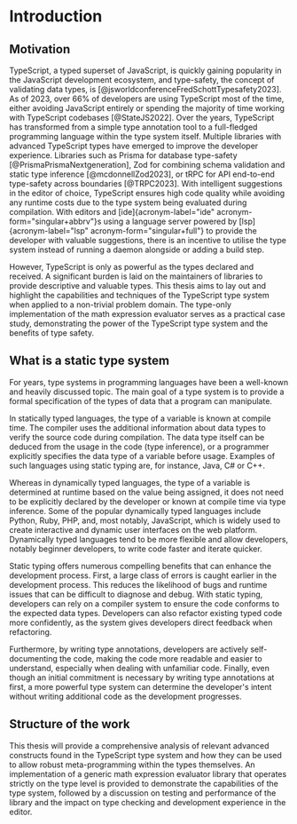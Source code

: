 # Introduction

## Motivation

TypeScript, a typed superset of JavaScript, is quickly gaining
popularity in the JavaScript development ecosystem, and type-safety, the
concept of validating data types, is
[@jsworldconferenceFredSchottTypesafety2023]. As of 2023, over 66% of
developers are using TypeScript most of the time, either avoiding
JavaScript entirely or spending the majority of time working with
TypeScript codebases [@StateJS2022]. Over the years, TypeScript has
transformed from a simple type annotation tool to a full-fledged
programming language within the type system itself. Multiple libraries
with advanced TypeScript types have emerged to improve the developer
experience. Libraries such as Prisma for database type-safety
[@PrismaPrismaNextgeneration], Zod for combining schema validation and
static type inference [@mcdonnellZod2023], or tRPC for API end-to-end
type-safety across boundaries [@TRPC2023]. With intelligent suggestions
in the editor of choice, TypeScript ensures high code quality while
avoiding any runtime costs due to the type system being evaluated during
compilation. With editors and [ide]{acronym-label="ide"
acronym-form="singular+abbrv"}s using a language server powered by
[lsp]{acronym-label="lsp" acronym-form="singular+full"} to provide the
developer with valuable suggestions, there is an incentive to utilise
the type system instead of running a daemon alongside or adding a build
step.

However, TypeScript is only as powerful as the types declared and
received. A significant burden is laid on the maintainers of libraries
to provide descriptive and valuable types. This thesis aims to lay out
and highlight the capabilities and techniques of the TypeScript type
system when applied to a non-trivial problem domain. The type-only
implementation of the math expression evaluator serves as a practical
case study, demonstrating the power of the TypeScript type system and
the benefits of type safety.

## What is a static type system

For years, type systems in programming languages have been a well-known
and heavily discussed topic. The main goal of a type system is to
provide a formal specification of the types of data that a program can
manipulate.

In statically typed languages, the type of a variable is known at
compile time. The compiler uses the additional information about data
types to verify the source code during compilation. The data type itself
can be deduced from the usage in the code (type inference), or a
programmer explicitly specifies the data type of a variable before
usage. Examples of such languages using static typing are, for instance,
Java, C# or C++.

Whereas in dynamically typed languages, the type of a variable is
determined at runtime based on the value being assigned, it does not
need to be explicitly declared by the developer or known at compile time
via type inference. Some of the popular dynamically typed languages
include Python, Ruby, PHP, and, most notably, JavaScript, which is
widely used to create interactive and dynamic user interfaces on the web
platform. Dynamically typed languages tend to be more flexible and allow
developers, notably beginner developers, to write code faster and
iterate quicker.

Static typing offers numerous compelling benefits that can enhance the
development process. First, a large class of errors is caught earlier in
the development process. This reduces the likelihood of bugs and runtime
issues that can be difficult to diagnose and debug. With static typing,
developers can rely on a compiler system to ensure the code conforms to
the expected data types. Developers can also refactor existing typed
code more confidently, as the system gives developers direct feedback
when refactoring.

Furthermore, by writing type annotations, developers are actively
self-documenting the code, making the code more readable and easier to
understand, especially when dealing with unfamiliar code. Finally, even
though an initial commitment is necessary by writing type annotations at
first, a more powerful type system can determine the developer's intent
without writing additional code as the development progresses.

## Structure of the work

This thesis will provide a comprehensive analysis of relevant advanced
constructs found in the TypeScript type system and how they can be used
to allow robust meta-programming within the types themselves. An
implementation of a generic math expression evaluator library that
operates strictly on the type level is provided to demonstrate the
capabilities of the type system, followed by a discussion on testing and
performance of the library and the impact on type checking and
development experience in the editor.
